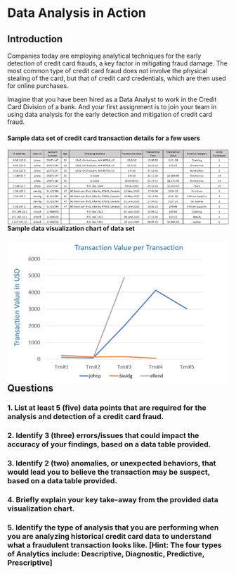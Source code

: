 # Data Analysis in Action

## Introduction

Companies today are employing analytical techniques for the early detection of credit card frauds, a key factor in mitigating fraud damage. The most common type of credit card fraud does not involve the physical stealing of the card, but that of credit card credentials, which are then used for online purchases.

Imagine that you have been hired as a Data Analyst to work in the Credit Card Division of a bank. And your first assignment is to join your team in using data analysis for the early detection and mitigation of credit card fraud.   

#### Sample data set of credit card transaction details for a few users

<img src="images/week-5-assignment-dataset-sample.jpg" align="left" width="1100">

---

#### Sample data visualization chart of data set

<img src="images/week-5-assignment-dataset-visual.jpg" align="left" width="1100">

---

## Questions

### 1. List at least 5 (five) data points that are required for the analysis and detection of a credit card fraud. 

### 2. Identify 3 (three) errors/issues that could impact the accuracy of your findings, based on a data table provided. 

### 3. Identify 2 (two) anomalies, or unexpected behaviors, that would lead you to believe the transaction may be suspect, based on a data table provided. 

### 4. Briefly explain your key take-away from the provided data visualization chart. 

### 5. Identify the type of analysis that you are performing when you are analyzing historical credit card data to understand what a fraudulent transaction looks like. [Hint: The four types of Analytics include: Descriptive, Diagnostic, Predictive, Prescriptive]  


